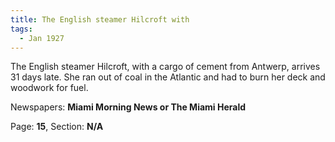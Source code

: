 ```yaml
---  
title: The English steamer Hilcroft with  
tags:  
  - Jan 1927  
---  
```

  
The English steamer Hilcroft, with a cargo of cement from Antwerp, arrives 31 days late. She ran out of coal in the Atlantic and had to burn her deck and woodwork for fuel.  
  
Newspapers: **Miami Morning News or The Miami Herald**  
  
Page: **15**, Section: **N/A** 

